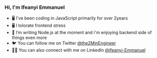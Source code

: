 ### Hi, I'm Ifeanyi Emmanuel

- 🖥️ I've been coding in JavaScript primarily for over 2years
- 🖥️ I tolorate frontend stress
- 🦀 I’m writing Node.js at the moment and i'm enjoying backend side of things even more
- 🐦 You can follow me on Twitter [@the2MinEngineer](https://twitter.com/the2MinEngineer)
- 🧑‍💼 You can also connect with me on LinkedIn [@ifeanyi-Emmanuel](https://linkedin.com/in/ifeanyi-emmanuel/)
